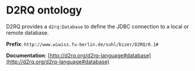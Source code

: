# D2RQ ontology

D2RQ provides a `d2rq:Database` to define the JDBC connection to a local or remote database.

**Prefix**: `http://www.wiwiss.fu-berlin.de/suhl/bizer/D2RQ/0.1#`

**Documentation**: [http://d2rq.org/d2rq-language#database](http://d2rq.org/d2rq-language#database)

